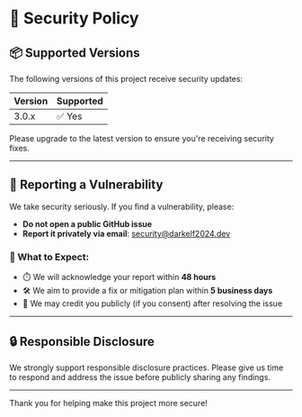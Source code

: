 # 🔐 Security Policy

## 📦 Supported Versions

The following versions of this project receive security updates:

| Version | Supported          |
| ------- | ------------------ |
| 3.0.x   | ✅ Yes              |

Please upgrade to the latest version to ensure you're receiving security fixes.

---

## 📣 Reporting a Vulnerability

We take security seriously. If you find a vulnerability, please:

- **Do not open a public GitHub issue**
- **Report it privately via email**: [security@darkelf2024.dev](mailto:security@darkelf2024.dev)

### 🔁 What to Expect:
- ⏱️ We will acknowledge your report within **48 hours**
- 🛠️ We aim to provide a fix or mitigation plan within **5 business days**
- 🙏 We may credit you publicly (if you consent) after resolving the issue

---

## 🔒 Responsible Disclosure

We strongly support responsible disclosure practices. Please give us time to respond and address the issue before publicly sharing any findings.

---

Thank you for helping make this project more secure!

